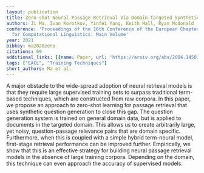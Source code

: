 ```yaml
---
layout: publication
title: Zero-shot Neural Passage Retrieval Via Domain-targeted Synthetic Question Generation
authors: Ji Ma, Ivan Korotkov, Yinfei Yang, Keith Hall, Ryan Mcdonald
conference: 'Proceedings of the 16th Conference of the European Chapter of the Association
  for Computational Linguistics: Main Volume'
year: 2021
bibkey: ma2020zero
citations: 69
additional_links: [{name: Paper, url: 'https://arxiv.org/abs/2004.14503'}]
tags: ["EACL", "Training Techniques"]
short_authors: Ma et al.
---
```

A major obstacle to the wide-spread adoption of neural retrieval models is
that they require large supervised training sets to surpass traditional
term-based techniques, which are constructed from raw corpora. In this paper,
we propose an approach to zero-shot learning for passage retrieval that uses
synthetic question generation to close this gap. The question generation system
is trained on general domain data, but is applied to documents in the targeted
domain. This allows us to create arbitrarily large, yet noisy, question-passage
relevance pairs that are domain specific. Furthermore, when this is coupled
with a simple hybrid term-neural model, first-stage retrieval performance can
be improved further. Empirically, we show that this is an effective strategy
for building neural passage retrieval models in the absence of large training
corpora. Depending on the domain, this technique can even approach the accuracy
of supervised models.
